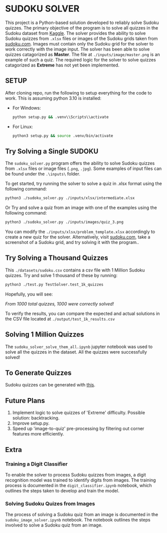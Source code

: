 # SUDOKU SOLVER

This project is a Python-based solution developed to reliably solve Sudoku quizzes. The primary objective of the program is to solve all quizzes in the Sudoku dataset from [Kaggle](https://www.kaggle.com/datasets/bryanpark/sudoku?resource=download). The solver provides the ability to solve Sudoku quizzes from `.xlsx` files or images of the Sudoku grids taken from [sudoku.com](https://sudoku.com/). Images must contain only the Sudoku grid for the solver to work correctly with the image input. The solver has been able to solve quizzes catagorized as **Master**. The file at `./inputs/image/master.png` is an example of such a quiz. The required logic for the solver to solve quizzes catagorized as **Extreme** has not yet been implemented.

## SETUP

After cloning repo, run the following to setup everything for the code to work. This is assuming python 3.10 is installed:

- For Windows:
  
    ```cmd
    python setup.py && .venv\\Scripts\\activate
    ```

- For Linux:
  
    ``` bash
    python3 setup.py && source .venv/bin/activate
    ```

## Try Solving a Single SUDOKU

The `sudoku_solver.py` program offers the ability to solve Sudoku quizzes from `.xlsx` files or image files (`.png`, `.jpg`). Some examples of input files can be found under the  `.\inputs\` folder.

To get started, try running the solver to solve a quiz in .xlsx format using the following command:

``` bash
python3 ./sudoku_solver.py ./inputs/xlsx/intermediate.xlsx
```

Or Try and solve a quiz from an image with one of the examples using the following command:

``` bash
python3 ./sudoku_solver.py ./inputs/images/quiz_3.png
```

You can modify the `./inputs/xlsx/problem_template.xlsx` accordingly to create a new quiz for the solver. Alternatively, visit [sudoku.com](https://sudoku.com/), take a screenshot of a Sudoku grid, and try solving it with the program..

## Try Solving a Thousand Quizzes

This `./datasets/sudoku.csv` contains a csv file with 1 Million Sudoku quizzes. Try and solve 1 thousand of these by running:

``` bash
python3 ./test.py TestSolver.test_1k_quizzes
```

Hopefully, you will see:

*From 1000 total quizzes, 1000 were correctly solved!*

To verify the results, you can compare the expected and actual solutions in the CSV file located at `./output/test_1k_results.csv`

## Solving 1 Million Quizzes

The `sudoku_solver_solve_them_all.ipynb` jupyter notebook was used to solve all the quizzes in the dataset. All the quizzes were successfully solved!

## To Generate Quizzes

Sudoku quizzes can be generated with [this](https://www.ocf.berkeley.edu/~arel/sudoku/main.html).

## Future Plans

1. Implement logic to solve quizzes of 'Extreme' difficulty. Possible solution: backtracking.
2. Improve setup.py. 
3. Speed up 'image-to-quiz' pre-processing by filtering out corner features more efficiently.

## Extra

### Training a Digit Classifier

To enable the solver to process Sudoku quizzes from images, a digit recognition model was trained to identify digits from images. The training process is documented in the `digit_classifier.ipynb` notebook, which outlines the steps taken to develop and train the model.  

### Solving Sudoku Quizes from Images

The process of solving a Sudoku quiz from an image is documented in the `sudoku_image_solver.ipynb` notebook. The notebook outlines the steps involved to solve a Sudoku quiz from an image.
